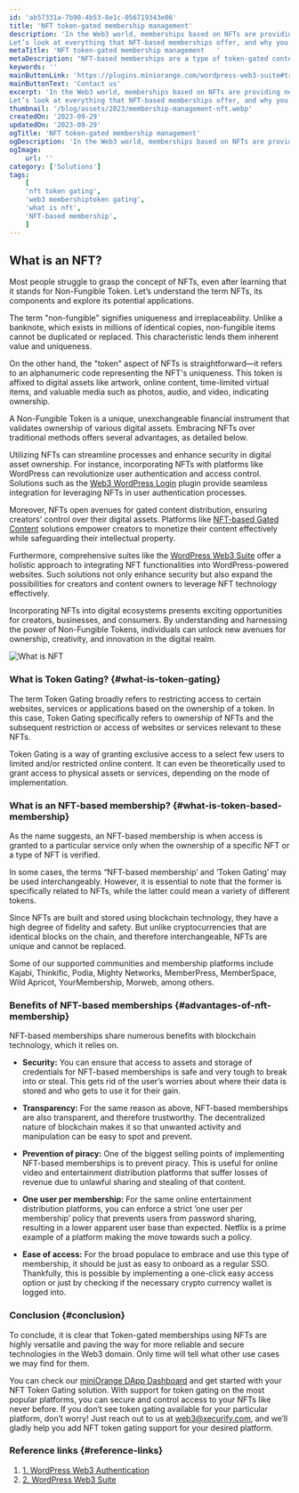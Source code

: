 ```yaml
---
id: 'ab57331a-7b90-4b53-8e1c-056719343e06'
title: 'NFT token-gated membership management'
description: 'In the Web3 world, memberships based on NFTs are providing new opportunities and solving problems that traditional Web 2.0 memberships couldn’t. Token-gated (or NFT-based) memberships use blockchain technology that offers a host of features while being secure and decentralized.
Let’s ‌look at everything that NFT-based memberships ‌offer, and why you should use them.'
metaTitle: 'NFT token-gated membership management   '
metaDescription: "NFT-based memberships are a type of token-gated content that requires the ownership of NFTs. They provide the security and stability of blockchain technology."
keywords: ''
mainButtonLink: 'https://plugins.miniorange.com/wordpress-web3-suite#trial-form'
mainButtonText: 'Contact us'
excerpt: 'In the Web3 world, memberships based on NFTs are providing new opportunities and solving problems that traditional Web 2.0 memberships couldn’t. Token-gated (or NFT-based) memberships use blockchain technology that offers a host of features while being secure and decentralized.
Let’s ‌look at everything that NFT-based memberships ‌offer, and why you should use them.'
thumbnail: '/blog/assets/2023/membership-management-nft.webp'
createdOn: '2023-09-29'
updatedOn: '2023-09-29'
ogTitle: 'NFT token-gated membership management'
ogDescription: 'In the Web3 world, memberships based on NFTs are providing new opportunities and solving problems that traditional Web 2.0 memberships couldn’t. Token-gated (or NFT-based) memberships use blockchain technology that offers a host of features while being secure and decentralized. '
ogImage:
    url: ''
category: ['Solutions']
tags:
    [
	'nft token gating',
    'web3 membershiptoken gating',
    'what is nft',
    'NFT-based membership',
    ]
---
```


## What is an NFT?

Most people struggle to grasp the concept of NFTs, even after learning that it stands for Non-Fungible Token. Let’s understand the term NFTs, its components and explore its potential applications.

The term "non-fungible" signifies uniqueness and irreplaceability. Unlike a banknote, which exists in millions of identical copies, non-fungible items cannot be duplicated or replaced. This characteristic lends them inherent value and uniqueness.

On the other hand, the "token" aspect of NFTs is straightforward—it refers to an alphanumeric code representing the NFT's uniqueness. This token is affixed to digital assets like artwork, online content, time-limited virtual items, and valuable media such as photos, audio, and video, indicating ownership.

A Non-Fungible Token is a unique, unexchangeable financial instrument that validates ownership of various digital assets. Embracing NFTs over traditional methods offers several advantages, as detailed below.

Utilizing NFTs can streamline processes and enhance security in digital asset ownership. For instance, incorporating NFTs with platforms like WordPress can revolutionize user authentication and access control. Solutions such as the [Web3 WordPress Login](https://plugins.miniorange.com/web3-wordpress-login) plugin provide seamless integration for leveraging NFTs in user authentication processes.

Moreover, NFTs open avenues for gated content distribution, ensuring creators' control over their digital assets. Platforms like [NFT-based Gated Content](https://www.miniorange.com/web3/nft-based-gated-content/) solutions empower creators to monetize their content effectively while safeguarding their intellectual property.

Furthermore, comprehensive suites like the [WordPress Web3 Suite](https://plugins.miniorange.com/wordpress-web3-suite) offer a holistic approach to integrating NFT functionalities into WordPress-powered websites. Such solutions not only enhance security but also expand the possibilities for creators and content owners to leverage NFT technology effectively.

Incorporating NFTs into digital ecosystems presents exciting opportunities for creators, businesses, and consumers. By understanding and harnessing the power of Non-Fungible Tokens, individuals can unlock new avenues for ownership, creativity, and innovation in the digital realm.


![What is NFT](/blog/assets/2023/what-is-nft.webp)


### What is Token Gating? {#what-is-token-gating}

The term Token Gating broadly refers to restricting access to certain websites, services or applications based on the ownership of a token. In this case, Token Gating specifically refers to ownership of NFTs and the subsequent restriction or access of websites or services relevant to these NFTs.

Token Gating is a way of granting exclusive access to a select few users to limited and/or restricted online content. It can even be theoretically used to grant access to physical assets or services, depending on the mode of implementation.


### What is an NFT-based membership? {#what-is-token-based-membership}

As the name suggests, an NFT-based membership is when access is granted to a particular service only when the ownership of a specific NFT or a type of NFT is verified. 

In some cases, the terms “NFT-based membership’ and ‘Token Gating’ may be used interchangeably. However, it is essential to note that the former is specifically related to NFTs, while the latter could mean a variety of different tokens.

Since NFTs are built and stored using blockchain technology, they have a high degree of fidelity and safety. But unlike cryptocurrencies that are identical blocks on the chain, and therefore interchangeable, NFTs are unique and cannot be replaced.

Some of our supported communities and membership platforms include Kajabi, Thinkific, Podia, Mighty Networks, MemberPress, MemberSpace, Wild Apricot, YourMembership, Morweb, among others.


### Benefits of NFT-based memberships {#advantages-of-nft-membership}

NFT-based memberships share numerous benefits with blockchain technology, which it relies on.

- **Security:**  You can ensure that access to assets and storage of credentials for NFT-based memberships is safe and very tough to break into or steal. This gets rid of the user’s worries about where their data is stored and who gets to use it for their gain.

- **Transparency:** For the same reason as above, NFT-based memberships are also transparent, and therefore trustworthy. The decentralized nature of blockchain makes it so that unwanted activity and manipulation can be easy to spot and prevent.
 

-  **Prevention of piracy:** One of the biggest selling points of implementing NFT-based memberships is to prevent piracy. This is useful for online video and entertainment distribution platforms that suffer losses of revenue due to unlawful sharing and stealing of that content.

- **One user per membership:** For the same online entertainment distribution platforms, you can enforce a strict ‘one user per membership’ policy that prevents users from password sharing, resulting in a lower apparent user base than expected. Netflix is a prime example of a platform making the move towards such a policy.

- **Ease of access:** For the broad populace to embrace and use this type of membership, it should be just as easy to onboard as a regular SSO. Thankfully, this is possible by implementing a one-click easy access option or just by checking if the necessary crypto currency wallet is logged into.

### Conclusion {#conclusion}

To conclude, it is clear that Token-gated memberships using NFTs are highly versatile and paving the way for more reliable and secure technologies in the Web3 domain. Only time will tell what other use cases we may find for them.

You can check our [miniOrange DApp Dashboard](https://dapp.miniorange.com/) and get started with your NFT Token Gating solution. With support for token gating on the most popular platforms, you can secure and control access to your NFTs like never before. If you don’t see token gating available for your particular platform, don’t worry! Just reach out to us at [web3@xecurify.com](mailto:web3@xecurify.com), and we’ll gladly help you add NFT token gating support for your desired platform.

### Reference links  {#reference-links}

1. [1. WordPress Web3 Authentication](https://plugins.miniorange.com/web3-wordpress-login)
2. [2. WordPress Web3 Suite](https://plugins.miniorange.com/wordpress-web3-suite)




